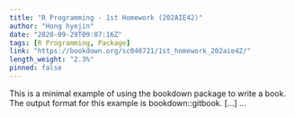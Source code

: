 ```yaml
---
title: "R Programming - 1st Homework (202AIE42)"
author: "Hong hyejin"
date: "2020-09-29T09:07:16Z"
tags: [R Programming, Package]
link: "https://bookdown.org/sc040721/1st_homework_202aie42/"
length_weight: "2.3%"
pinned: false
---
```


This is a minimal example of using the bookdown package to write a book. The output format for this example is bookdown::gitbook. [...]  ...

